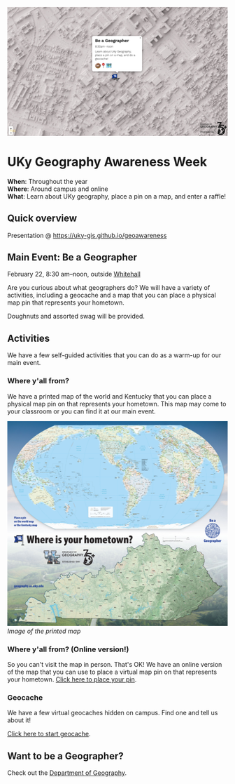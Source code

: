 [![Be a Geographer](images/banner.jpg)](https://uky-gis.github.io/geoawareness/map/)

# UKy Geography Awareness Week

**When**: Throughout the year   
**Where**: Around campus and online  
**What**: Learn about UKy geography, place a pin on a map, and enter a raffle!  

## Quick overview

Presentation @ https://uky-gis.github.io/geoawareness

## Main Event: Be a Geographer
February 22, 8:30 am–noon, outside [Whitehall](https://uky-gis.github.io/geoawareness/map/)

Are you curious about what geographers do? We will have a variety of activities, including a geocache and a map that you can place a physical map pin that represents your hometown.

Doughnuts and assorted swag will be provided.

## Activities

We have a few self-guided activities that you can do as a warm-up for our main event.

### Where y'all from?

We have a printed map of the world and Kentucky that you can place a physical map pin on that represents your hometown. This map may come to your classroom or you can find it at our main event.

![Map of the world with pins](images/uky-geography-poster.jpg)    
*Image of the printed map*

<!-- (Instructors: [schedule a time to use the map](https://forms.gle/qkvtUQKXduynUKDu6) in your classroom.) -->

### Where y'all from? (Online version!)

So you can't visit the map in person. That's OK! We have an online version of the map that you can use to place a virtual map pin on that represents your hometown. [Click here to place your pin](https://outragegis.com/uky-geotag/).


<!-- ### After you've placed your pin...

Now what? Enter a raffle to win maps and other geography-related prizes! Complete this short form, [Wildcats Around the World](https://docs.google.com/forms/d/e/1FAIpQLSeWNSxKXnTLIKiwCCwvlvoeW70sqDK2N_B3btzDoiKXHcZn_A/viewform), where you can share fun facts about the place your pin marks.  -->

### Geocache

We have a few virtual geocaches hidden on campus. Find one and tell us about it!

<!-- Find one and tell us what it is at our November 9 event to enter a raffle. Geocache raffle winners will be announced starting at 11:30am, so submit your answer in person before that time. -->

 [Click here to start geocache](https://outragegis.com/uky-geocache/).

<!-- Note: this geocache is not a physical geocache. It is a virtual geocache that you can find with your mobile device. Make sure your browser has permission to use your location. This application will store user locations in a database for educational purposes, but no personally identifiable information is collected. Come to our main event and view a real-time map of geocache participant locations.

### Raffles

We will have topographic maps for popular hiking destinations in Kentucky to give away. Raffles start at 11 am on November 9. To enter a raffle, you should participate in one of the above activities; place a pin on the map (and provide a fun fact about this location) or find a virtual cache in the Geocache. Winners must be present to accept their prize. -->

## Want to be a Geographer?

Check out the [Department of Geography](https://geography.as.uky.edu/).